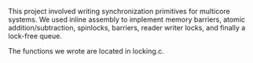 This project involved writing synchronization primitives for multicore systems. We used inline assembly to implement memory barriers, atomic addition/subtraction, spinlocks, barriers, reader writer locks, and finally a lock-free queue. 
 
The functions we wrote are located in locking.c. 
